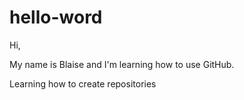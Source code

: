 # hello-word

Hi,

My name is Blaise and I'm learning how to use GitHub.

Learning how to create repositories
